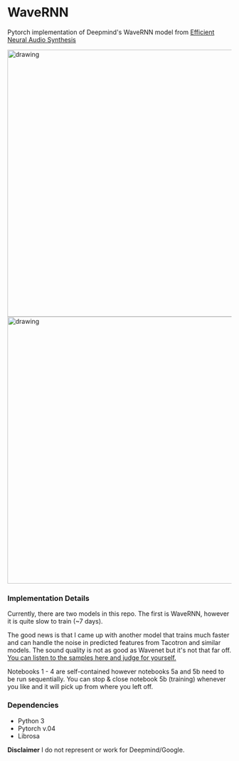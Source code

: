 # WaveRNN

Pytorch implementation of Deepmind's WaveRNN model from [Efficient Neural Audio Synthesis](https://arxiv.org/abs/1802.08435v1)

<img src="https://raw.githubusercontent.com/fatchord/WaveRNN/master/assets/WaveRNN.png" alt="drawing" width="600px"/>
<img src="https://raw.githubusercontent.com/fatchord/WaveRNN/master/assets/wavernn_alt_model_hrz2.png" alt="drawing" width="600px"/>

### Implementation Details
Currently, there are two models in this repo. The first is WaveRNN, however it is quite slow to train (~7 days).

The good news is that I came up with another model that trains much faster and can handle the noise in predicted features from Tacotron and similar models. The sound quality is not as good as Wavenet but it's not that far off. [You can listen to the samples here and judge for yourself.](https://fatchord.github.io/model_outputs/)

Notebooks 1 - 4 are self-contained however notebooks 5a and 5b need to be run sequentially. You can stop & close notebook 5b (training) whenever you like and it will pick up from where you left off.


### Dependencies
* Python 3
* Pytorch v.04
* Librosa

**Disclaimer** I do not represent or work for Deepmind/Google.
